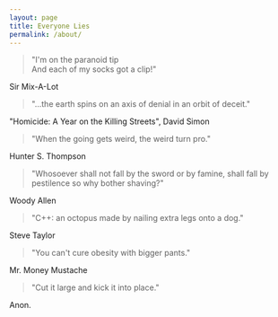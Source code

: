```yaml
---
layout: page
title: Everyone Lies
permalink: /about/
---
```


> "I'm on the paranoid tip  
> And each of my socks got a clip!"

Sir Mix-A-Lot

> "...the earth spins on an axis of denial in an orbit of deceit."

"Homicide: A Year on the Killing Streets", David Simon

> "When the going gets weird, the weird turn pro."

Hunter S. Thompson

> "Whosoever shall not fall by the sword or by famine, shall fall by pestilence so why bother shaving?"

Woody Allen

> "C++: an octopus made by nailing extra legs onto a dog."

Steve Taylor

> "You can't cure obesity with bigger pants."

Mr. Money Mustache

> "Cut it large and kick it into place."

Anon.
